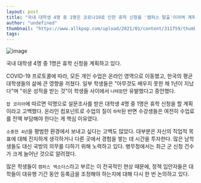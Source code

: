 ```yaml
---
layout: post
title: "국내 대학생 4명 중 1명은 코로나19로 인한 휴학 신청을 '캠퍼스 탈출'이라며 계획하고 있다."
author: "undefined"
thumbnail: "https://www.allkpop.com/upload/2021/01/content/311759/thumb/1612133959-0c77c847-6ac8-42e6-8130-913fbcb475fd.jpg"
tags: 
---
```



![image](https://www.allkpop.com/upload/2021/01/content/311759/1612133959-0c77c847-6ac8-42e6-8130-913fbcb475fd.jpg)

국내 대학생 4명 중 1명은 휴학 신청을 계획하고 있다.

COVID-19 프로토콜에 따라, 모든 개인 수업은 온라인 영역으로 이동했고, 한국의 평균 대학생들의 삶에 큰 영향을 끼쳤다. 일부 학생들은 "아무것도 배우지 못한 채 1년이 지났다"며 "쉬운 성적을 받는 것"이 학생들 사이에서 `나태함`만 유발했다고 증언했다.

`잡 코리아`에 따르면 익명으로 설문조사를 받은 대학생 4명 중 1명은 휴학 신청을 할 계획이라고 고백했다. 온라인 컴포넌트로 수업의 질이 `하락`된 반면 수강생들은 여전히 수업료를 전액 부담해야 한다는 게 핵심 이유였다.

`소중한 4년`을 평범한 환경에서 보내고 싶다는 고백도 많았다. 대부분은 자신의 직업적 목표에 대해 진지하게 생각하거나 다른 곳에서 경험을 쌓는 데 시간을 투자한다. 많은 남학생들도 대신 국방의 의무를 다하기 위해 노력하고 있다. 병무청에서는 최근 군 신청 건수가 크게 늘어난 것으로 알려졌다.

많은 학생들이 `캠퍼스 엑소더스`라고 부르는 이 전국적인 현상 때문에, 정책 입안자들은 대학들이 대유행 기간 동안 등록금을 조정해야 하는지에 대해 다시 한 번 논의하고 있다.